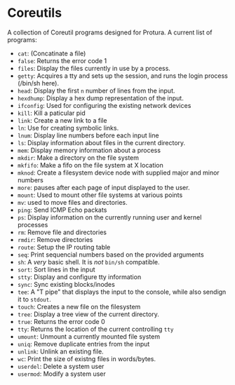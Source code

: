 Coreutils
=========

A collection of Coreutil programs designed for Protura. A current list of programs:

- `cat`: (Concatinate a file)
- `false`: Returns the error code 1
- `files`: Display the files currently in use by a process.
- `getty`: Acquires a tty and sets up the session, and runs the login process (/bin/sh here).
- `head`: Display the first `n` number of lines from the input.
- `hexdhump`: Display a hex dump representation of the input.
- `ifconfig`: Used for configuring the existing network devices
- `kill`: Kill a paticular pid
- `link`: Create a new link to a file
- `ln`: Use for creating symbolic links.
- `lnum`: Display line numbers before each input line
- `ls`: Display information about files in the current directory.
- `mem`: Display memory information about a process
- `mkdir`: Make a directory on the file system
- `mkfifo`: Make a fifo on the file system at X location
- `mknod`: Create a filesystem device node with supplied major and minor numbers
- `more`: pauses after each page of input displayed to the user.
- `mount`: Used to mount other file systems at various points
- `mv`: used to move files and directories.
- `ping`: Send ICMP Echo packats
- `ps`: Display information on the currently running user and kernel processes
- `rm`: Remove file and directories
- `rmdir`: Remove directories
- `route`: Setup the IP routing table
- `seq`: Print sequencial numbers based on the provided arguments
- `sh`: A *very* basic shell. It is *not* `bin/sh` compatible.
- `sort`: Sort lines in the input
- `stty`: Display and configure tty information
- `sync`: Sync existing blocks/inodes
- `tee`: A "T pipe" that displays the input to the console, while also sendign it to `stdout`.
- `touch`: Creates a new file on the filesystem
- `tree`: Display a tree view of the current directory.
- `true`: Returns the error code 0
- `tty`: Returns the location of the current controlling `tty`
- `umount`: Unmount a currently mounted file system
- `uniq`: Remove duplicate entries from the input
- `unlink`: Unlink an existing file.
- `wc`: Print the size of existng files in words/bytes.
- `userdel`: Delete a system user
- `usermod`: Modify a system user
